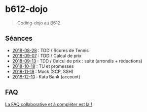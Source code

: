 # b612-dojo

> Coding-dojo au B612

## Séances

* [2018-08-28](https://github.com/xnopre/b612-dojo/tree/2018-08-28-tennis) : TDD / Scores de Tennis
* [2018-09-07](https://github.com/xnopre/b612-dojo/tree/2018-09-07-price) : TDD / Calcul de prix
* [2018-09-13](https://github.com/xnopre/b612-dojo/tree/2018-09-13-price) : TDD / Calcul de prix : suite (arrondis + réductions)
* [2018-10-18](https://github.com/xnopre/b612-dojo/tree/2018-10-18-promises) : TU et promesses
* [2018-11-19](https://github.com/xnopre/b612-dojo/tree/2018-11-19-mocks) : Mock (SCP, SSH)
* [2018-12-10](https://github.com/xnopre/b612-dojo/tree/2018-12-10-bank) : Kata Bank (account)

## FAQ

[La FAQ collaborative et à compléter est là !](./FAQ.md)